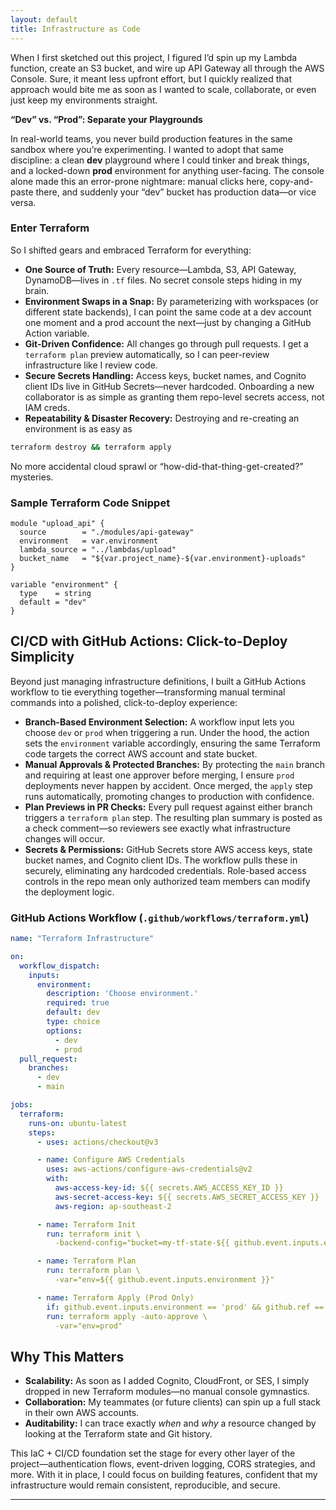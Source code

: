 ```yaml
---
layout: default
title: Infrastructure as Code
---
```

When I first sketched out this project, I figured I’d spin up my Lambda function, create an S3 bucket, and wire up API Gateway all through the AWS Console. Sure, it meant less upfront effort, but I quickly realized that approach would bite me as soon as I wanted to scale, collaborate, or even just keep my environments straight.

**“Dev” vs. “Prod”: Separate your Playgrounds**

In real-world teams, you never build production features in the same sandbox where you’re experimenting. I wanted to adopt that same discipline: a clean **dev** playground where I could tinker and break things, and a locked-down **prod** environment for anything user-facing. The console alone made this an error-prone nightmare: manual clicks here, copy-and-paste there, and suddenly your “dev” bucket has production data—or vice versa.

### **Enter Terraform**

So I shifted gears and embraced Terraform for everything:

* **One Source of Truth:** Every resource—Lambda, S3, API Gateway, DynamoDB—lives in `.tf` files. No secret console steps hiding in my brain.
* **Environment Swaps in a Snap:** By parameterizing with workspaces (or different state backends), I can point the same code at a dev account one moment and a prod account the next—just by changing a GitHub Action variable.
* **Git-Driven Confidence:** All changes go through pull requests. I get a `terraform plan` preview automatically, so I can peer-review infrastructure like I review code.
* **Secure Secrets Handling:** Access keys, bucket names, and Cognito client IDs live in GitHub Secrets—never hardcoded. Onboarding a new collaborator is as simple as granting them repo-level secrets access, not IAM creds.
* **Repeatability & Disaster Recovery:** Destroying and re-creating an environment is as easy as 
```bash
terraform destroy && terraform apply
```


No more accidental cloud sprawl or “how-did-that-thing-get-created?” mysteries.

### Sample Terraform Code Snippet

```hcl
module "upload_api" {
  source        = "./modules/api-gateway"
  environment   = var.environment
  lambda_source = "../lambdas/upload"
  bucket_name   = "${var.project_name}-${var.environment}-uploads"
}

variable "environment" {
  type    = string
  default = "dev"
}
```

## **CI/CD with GitHub Actions: Click-to-Deploy Simplicity**

Beyond just managing infrastructure definitions, I built a GitHub Actions workflow to tie everything together—transforming manual terminal commands into a polished, click-to-deploy experience:

* **Branch-Based Environment Selection:** A workflow input lets you choose `dev` or `prod` when triggering a run. Under the hood, the action sets the `environment` variable accordingly, ensuring the same Terraform code targets the correct AWS account and state bucket.
* **Manual Approvals & Protected Branches:** By protecting the `main` branch and requiring at least one approver before merging, I ensure `prod` deployments never happen by accident. Once merged, the `apply` step runs automatically, promoting changes to production with confidence.
* **Plan Previews in PR Checks:** Every pull request against either branch triggers a `terraform plan` step. The resulting plan summary is posted as a check comment—so reviewers see exactly what infrastructure changes will occur.
* **Secrets & Permissions:** GitHub Secrets store AWS access keys, state bucket names, and Cognito client IDs. The workflow pulls these in securely, eliminating any hardcoded credentials. Role-based access controls in the repo mean only authorized team members can modify the deployment logic.

### GitHub Actions Workflow (`.github/workflows/terraform.yml`)

```yaml
name: "Terraform Infrastructure"

on:
  workflow_dispatch:
    inputs:
      environment:
        description: 'Choose environment.'
        required: true
        default: dev
        type: choice
        options:
          - dev
          - prod
  pull_request:
    branches:
      - dev
      - main

jobs:
  terraform:
    runs-on: ubuntu-latest
    steps:
      - uses: actions/checkout@v3

      - name: Configure AWS Credentials
        uses: aws-actions/configure-aws-credentials@v2
        with:
          aws-access-key-id: ${{ secrets.AWS_ACCESS_KEY_ID }}
          aws-secret-access-key: ${{ secrets.AWS_SECRET_ACCESS_KEY }}
          aws-region: ap-southeast-2

      - name: Terraform Init
        run: terraform init \
          -backend-config="bucket=my-tf-state-${{ github.event.inputs.environment }}"

      - name: Terraform Plan
        run: terraform plan \
          -var="env=${{ github.event.inputs.environment }}"

      - name: Terraform Apply (Prod Only)
        if: github.event.inputs.environment == 'prod' && github.ref == 'refs/heads/main'
        run: terraform apply -auto-approve \
          -var="env=prod"
```

## **Why This Matters**

* **Scalability:** As soon as I added Cognito, CloudFront, or SES, I simply dropped in new Terraform modules—no manual console gymnastics.
* **Collaboration:** My teammates (or future clients) can spin up a full stack in their own AWS accounts.
* **Auditability:** I can trace exactly *when* and *why* a resource changed by looking at the Terraform state and Git history.

This IaC + CI/CD foundation set the stage for every other layer of the project—authentication flows, event-driven logging, CORS strategies, and more. With it in place, I could focus on building features, confident that my infrastructure would remain consistent, reproducible, and secure.

-----------------------------

